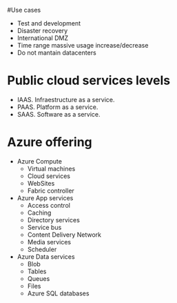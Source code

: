 #Use cases
+ Test and development
+ Disaster recovery
+ International DMZ
+ Time range massive usage increase/decrease
+ Do not mantain datacenters

# Public cloud services levels
+ IAAS. Infraestructure as a service.
+ PAAS. Platform as a service.
+ SAAS. Software as a service.

# Azure offering
+ Azure Compute
  + Virtual machines
  + Cloud services
  + WebSites
  + Fabric controller
+ Azure App services
  + Access control
  + Caching
  + Directory services
  + Service bus
  + Content Delivery Network
  + Media services
  + Scheduler
+ Azure Data services
  + Blob
  + Tables
  + Queues
  + Files
  + Azure SQL databases